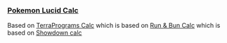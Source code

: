 ### [Pokemon Lucid Calc](https://pklucid.github.io/Pokemon-Lucid-Calc/)


Based on [TerraPrograms Calc](https://github.com/TerraPrograms/calc) which is based on [Run & Bun Calc](https://github.com/dekzeh/calc) which is based on [Showdown calc](https://github.com/smogon/damage-calc)
